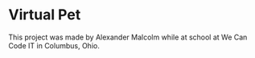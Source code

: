# Virtual Pet
This project was made by Alexander Malcolm while at school at We Can Code IT in Columbus, Ohio.